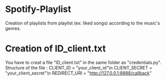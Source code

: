 # Spotify-Playlist
Creation of playlists from playlist (ex: liked songs) according to the music's genres.

# Creation of ID_client.txt
You have to creat a file "ID_client.txt" in the same folder as "credentials.py".
Structure of the file :
CLIENT_ID = "your_client_id"\n
CLIENT_SECRET = "your_client_secret"\n
REDIRECT_URI = "http://127.0.0.1:8888/callback"
